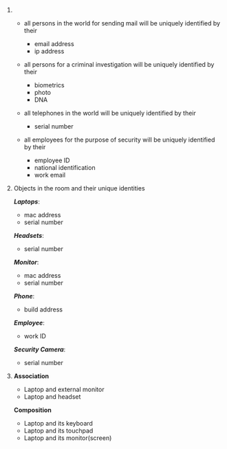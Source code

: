 1.  - all persons in the world for sending mail will be uniquely identified by their
        - email address
        - ip address

    - all persons for a criminal investigation will be uniquely identified by their
        - biometrics
        - photo
        - DNA

    - all telephones in the world will be uniquely identified by their
        - serial number
    
    - all employees for the purpose of security will be uniquely identified by their
        - employee ID
        - national identification
        - work email


2.  Objects in the room and their unique identities

    __*Laptops*__:
    - mac address
    - serial number

    __*Headsets*__:
    - serial number

    __*Monitor*__:
    - mac address
    - serial number

    __*Phone*__:
    - build address

    __*Employee*__:
    - work ID

    __*Security Camera*__:
    - serial number



3.  __Association__
    - Laptop and external monitor
    - Laptop and headset

    __Composition__
    - Laptop and its keyboard
    - Laptop and its touchpad
    - Laptop and its monitor(screen)
